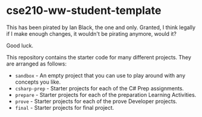 # cse210-ww-student-template
This has been pirated by Ian Black, the one and only. Granted, I think legally if I make enough changes, it wouldn't be pirating anymore, would it?

Good luck.

This repository contains the starter code for many different projects. They are arranged as follows:

* `sandbox` - An empty project that you can use to play around with any concepts you like.
* `csharp-prep` - Starter projects for each of the C# Prep assignments.
* `prepare` - Starter projects for each of the preparation Learning Activities.
* `prove` - Starter projects for each of the prove Developer projects.
* `final` - Starter projects for final project.
